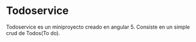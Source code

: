 # Todoservice

Todoservice es un miniproyecto creado en angular 5. Consiste en un simple crud de Todos(To do).
